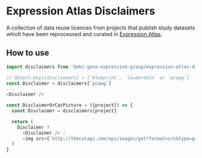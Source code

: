 # Expression Atlas Disclaimers

A collection of data reuse licences from projects that publish study datasets which have been reprocessed and curated
in [Expression Atlas](https://www.ebi.ac.uk/gxa).

## How to use
```javascript
import disclaimers from '@ebi-gene-expression-group/expression-atlas-disclaimers'

// Object.keys[disclaimers] = [`blueprint`, `lauderdale` or `pcawg`]
const Disclaimer = disclaimers[`pcawg`]
...
<Disclaimer />

const DisclaimerOrCatPicture = ({project}) => {
  const Disclaimer = disclaimers[project]

  return (
    Disclaimer ?
      <Disclaimer /> :
      <img src={`http://thecatapi.com/api/images/get?format=src&type=gif`} />
  )
}
```
